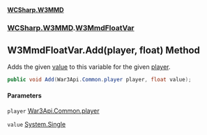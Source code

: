 #### [WCSharp.W3MMD](README.md 'README')
### [WCSharp.W3MMD](WCSharp.W3MMD.md 'WCSharp.W3MMD').[W3MmdFloatVar](WCSharp.W3MMD.W3MmdFloatVar.md 'WCSharp.W3MMD.W3MmdFloatVar')

## W3MmdFloatVar.Add(player, float) Method

Adds the given [value](WCSharp.W3MMD.W3MmdFloatVar.Add(War3Api.Common.player,float).md#WCSharp.W3MMD.W3MmdFloatVar.Add(War3Api.Common.player,float).value 'WCSharp.W3MMD.W3MmdFloatVar.Add(War3Api.Common.player, float).value') to this variable for the given [player](WCSharp.W3MMD.W3MmdFloatVar.Add(War3Api.Common.player,float).md#WCSharp.W3MMD.W3MmdFloatVar.Add(War3Api.Common.player,float).player 'WCSharp.W3MMD.W3MmdFloatVar.Add(War3Api.Common.player, float).player').

```csharp
public void Add(War3Api.Common.player player, float value);
```
#### Parameters

<a name='WCSharp.W3MMD.W3MmdFloatVar.Add(War3Api.Common.player,float).player'></a>

`player` [War3Api.Common.player](https://docs.microsoft.com/en-us/dotnet/api/War3Api.Common.player 'War3Api.Common.player')

<a name='WCSharp.W3MMD.W3MmdFloatVar.Add(War3Api.Common.player,float).value'></a>

`value` [System.Single](https://docs.microsoft.com/en-us/dotnet/api/System.Single 'System.Single')
